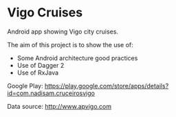 # Vigo Cruises
Android app showing Vigo city cruises.

The aim of this project is to show the use of:
- Some Android architecture good practices
- Use of Dagger 2
- Use of RxJava

Google Play: https://play.google.com/store/apps/details?id=com.nadisam.cruceirosvigo

Data source: http://www.apvigo.com
